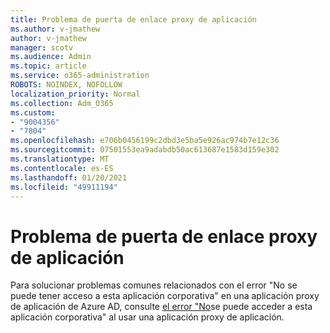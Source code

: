 ```yaml
---
title: Problema de puerta de enlace proxy de aplicación
ms.author: v-jmathew
author: v-jmathew
manager: scotv
ms.audience: Admin
ms.topic: article
ms.service: o365-administration
ROBOTS: NOINDEX, NOFOLLOW
localization_priority: Normal
ms.collection: Adm_O365
ms.custom:
- "9004356"
- "7804"
ms.openlocfilehash: e706b0456199c2dbd3e5ba5e926ac974b7e12c36
ms.sourcegitcommit: 07501553ea9adabdb50ac613687e1583d159e302
ms.translationtype: MT
ms.contentlocale: es-ES
ms.lasthandoff: 01/20/2021
ms.locfileid: "49911194"
---
```

# <a name="app-proxy-gateway-issue"></a>Problema de puerta de enlace proxy de aplicación

Para solucionar problemas comunes relacionados con el error "No se puede tener acceso a esta aplicación corporativa" en una aplicación proxy de aplicación de Azure AD, consulte [el error "No](https://docs.microsoft.com/azure/active-directory/manage-apps/application-proxy-sign-in-bad-gateway-timeout-error)se puede acceder a esta aplicación corporativa" al usar una aplicación proxy de aplicación.

